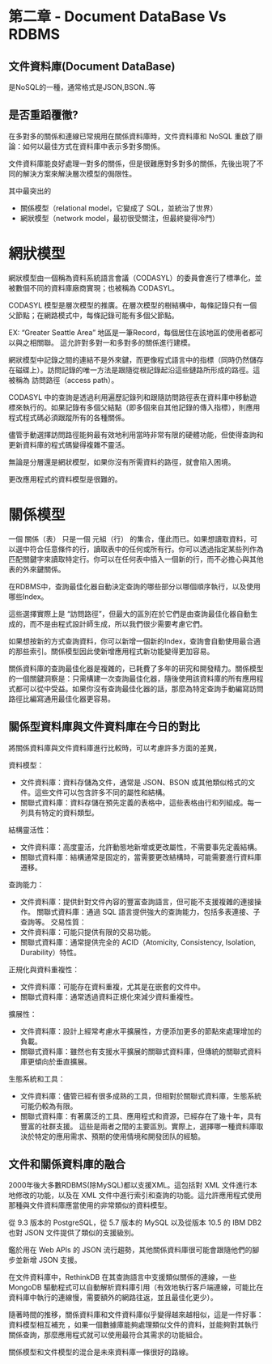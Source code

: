 # 第二章 - Document DataBase Vs RDBMS

## 文件資料庫(Document DataBase)
是NoSQL的一種，通常格式是JSON,BSON..等

## 是否重蹈覆徹?
在多對多的關係和連線已常規用在關係資料庫時，文件資料庫和 NoSQL 重啟了辯論：如何以最佳方式在資料庫中表示多對多關係。

文件資料庫能良好處理一對多的關係，但是很難應對多對多的關係，先後出現了不同的解決方案來解決層次模型的侷限性。

其中最突出的 
- 關係模型（relational model，它變成了 SQL，並統治了世界）
- 網狀模型（network model，最初很受關注，但最終變得冷門）

# 網狀模型

網狀模型由一個稱為資料系統語言會議（CODASYL）的委員會進行了標準化，並被數個不同的資料庫廠商實現；也被稱為 CODASYL。

CODASYL 模型是層次模型的推廣。在層次模型的樹結構中，每條記錄只有一個父節點；在網路模式中，每條記錄可能有多個父節點。

EX: “Greater Seattle Area” 地區是一筆Record，每個居住在該地區的使用者都可以與之相關聯。
這允許對多對一和多對多的關係進行建模。

網狀模型中記錄之間的連結不是外來鍵，而更像程式語言中的指標（同時仍然儲存在磁碟上）。訪問記錄的唯一方法是跟隨從根記錄起沿這些鏈路所形成的路徑。這被稱為 訪問路徑（access path）。

CODASYL 中的查詢是透過利用遍歷記錄列和跟隨訪問路徑表在資料庫中移動遊標來執行的。如果記錄有多個父結點（即多個來自其他記錄的傳入指標），則應用程式程式碼必須跟蹤所有的各種關係。

儘管手動選擇訪問路徑能夠最有效地利用當時非常有限的硬體功能，但使得查詢和更新資料庫的程式碼變得複雜不靈活。

無論是分層還是網狀模型，如果你沒有所需資料的路徑，就會陷入困境。

更改應用程式的資料模型是很難的。

# 關係模型

一個 關係（表） 只是一個 元組（行） 的集合，僅此而已。如果想讀取資料，可以選中符合任意條件的行，讀取表中的任何或所有行。你可以透過指定某些列作為匹配關鍵字來讀取特定行。你可以在任何表中插入一個新的行，而不必擔心與其他表的外來鍵關係。

在RDBMS中，查詢最佳化器自動決定查詢的哪些部分以哪個順序執行，以及使用哪些Index。

這些選擇實際上是 “訪問路徑”，但最大的區別在於它們是由查詢最佳化器自動生成的，而不是由程式設計師生成，所以我們很少需要考慮它們。

如果想按新的方式查詢資料，你可以新增一個新的Index，查詢會自動使用最合適的那些索引。關係模型因此使新增應用程式新功能變得更加容易。

關係資料庫的查詢最佳化器是複雜的，已耗費了多年的研究和開發精力。關係模型的一個關鍵洞察是：只需構建一次查詢最佳化器，隨後使用該資料庫的所有應用程式都可以從中受益。如果你沒有查詢最佳化器的話，那麼為特定查詢手動編寫訪問路徑比編寫通用最佳化器更容易。


## 關係型資料庫與文件資料庫在今日的對比

將關係資料庫與文件資料庫進行比較時，可以考慮許多方面的差異，

資料模型：

- 文件資料庫：資料存儲為文件，通常是 JSON、BSON 或其他類似格式的文件。這些文件可以包含許多不同的屬性和結構。
- 關聯式資料庫：資料存儲在預先定義的表格中，這些表格由行和列組成。每一列具有特定的資料類型。

結構靈活性：

- 文件資料庫：高度靈活，允許動態地新增或更改屬性，不需要事先定義結構。
- 關聯式資料庫：結構通常是固定的，當需要更改結構時，可能需要進行資料庫遷移。

查詢能力：
- 文件資料庫：提供針對文件內容的豐富查詢語言，但可能不支援複雜的連接操作。
關聯式資料庫：通過 SQL 語言提供強大的查詢能力，包括多表連接、子查詢等。
交易性質：
- 文件資料庫：可能只提供有限的交易功能。
- 關聯式資料庫：通常提供完全的 ACID（Atomicity, Consistency, Isolation, Durability）特性。

正規化與資料重複性：

- 文件資料庫：可能存在資料重複，尤其是在嵌套的文件中。
- 關聯式資料庫：通常透過資料正規化來減少資料重複性。

擴展性：

- 文件資料庫：設計上經常考慮水平擴展性，方便添加更多的節點來處理增加的負載。
- 關聯式資料庫：雖然也有支援水平擴展的關聯式資料庫，但傳統的關聯式資料庫更傾向於垂直擴展。

生態系統和工具：

- 文件資料庫：儘管已經有很多成熟的工具，但相對於關聯式資料庫，生態系統可能仍較為有限。
- 關聯式資料庫：有著廣泛的工具、應用程式和資源，已經存在了幾十年，具有豐富的社群支援。
這些是兩者之間的主要區別。實際上，選擇哪一種資料庫取決於特定的應用需求、預期的使用情境和開發团队的經驗。

## 文件和關係資料庫的融合
2000年後大多數RDBMS(除MySQL)都以支援XML。這包括對 XML 文件進行本地修改的功能，以及在 XML 文件中進行索引和查詢的功能。這允許應用程式使用那種與文件資料庫應當使用的非常類似的資料模型。

從 9.3 版本的 PostgreSQL，從 5.7 版本的 MySQL 以及從版本 10.5 的 IBM DB2 也對 JSON 文件提供了類似的支援級別。

鑑於用在 Web APIs 的 JSON 流行趨勢，其他關係資料庫很可能會跟隨他們的腳步並新增 JSON 支援。

在文件資料庫中，RethinkDB 在其查詢語言中支援類似關係的連線，一些 MongoDB 驅動程式可以自動解析資料庫引用（有效地執行客戶端連線，可能比在資料庫中執行的連線慢，需要額外的網路往返，並且最佳化更少）。

隨著時間的推移，關係資料庫和文件資料庫似乎變得越來越相似，這是一件好事：資料模型相互補充 ，如果一個數據庫能夠處理類似文件的資料，並能夠對其執行關係查詢，那麼應用程式就可以使用最符合其需求的功能組合。

關係模型和文件模型的混合是未來資料庫一條很好的路線。

